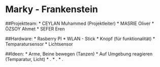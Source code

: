 # Marky - Frankenstein


##Projektteam:
            * CEYLAN Muhammed (Projektleiter)
            * MASRIE Oliver
            * ÖZSOY Ahmet
            * SEFER Eren
            
##Hardware:
            * Rasberry PI
            * WLAN - Stick
            * Knopf (für funktionalität)
            * Temparatursensor
            * Lichtsensor
           
##Ideen:
            * Arme, Beine bewegen (Tanzen)
            * Auf Umgebung reagieren (Temparatur, Licht)
            * .
            * .
            * .
